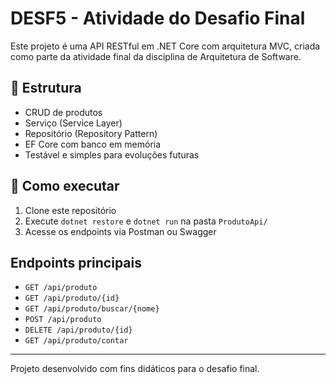 # DESF5 - Atividade do Desafio Final

Este projeto é uma API RESTful em .NET Core com arquitetura MVC, criada como parte da atividade final da disciplina de Arquitetura de Software.

## 🧱 Estrutura

- CRUD de produtos
- Serviço (Service Layer)
- Repositório (Repository Pattern)
- EF Core com banco em memória
- Testável e simples para evoluções futuras

## 🚀 Como executar

1. Clone este repositório
2. Execute `dotnet restore` e `dotnet run` na pasta `ProdutoApi/`
3. Acesse os endpoints via Postman ou Swagger

## Endpoints principais

- `GET /api/produto`
- `GET /api/produto/{id}`
- `GET /api/produto/buscar/{nome}`
- `POST /api/produto`
- `DELETE /api/produto/{id}`
- `GET /api/produto/contar`

---
Projeto desenvolvido com fins didáticos para o desafio final.